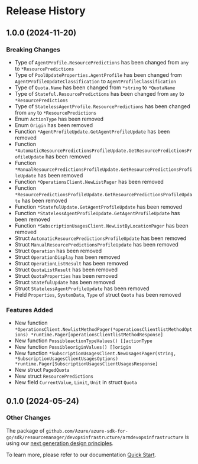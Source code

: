 # Release History

## 1.0.0 (2024-11-20)
### Breaking Changes

- Type of `AgentProfile.ResourcePredictions` has been changed from `any` to `*ResourcePredictions`
- Type of `PoolUpdateProperties.AgentProfile` has been changed from `AgentProfileUpdateClassification` to `AgentProfileClassification`
- Type of `Quota.Name` has been changed from `*string` to `*QuotaName`
- Type of `Stateful.ResourcePredictions` has been changed from `any` to `*ResourcePredictions`
- Type of `StatelessAgentProfile.ResourcePredictions` has been changed from `any` to `*ResourcePredictions`
- Enum `ActionType` has been removed
- Enum `Origin` has been removed
- Function `*AgentProfileUpdate.GetAgentProfileUpdate` has been removed
- Function `*AutomaticResourcePredictionsProfileUpdate.GetResourcePredictionsProfileUpdate` has been removed
- Function `*ManualResourcePredictionsProfileUpdate.GetResourcePredictionsProfileUpdate` has been removed
- Function `*OperationsClient.NewListPager` has been removed
- Function `*ResourcePredictionsProfileUpdate.GetResourcePredictionsProfileUpdate` has been removed
- Function `*StatefulUpdate.GetAgentProfileUpdate` has been removed
- Function `*StatelessAgentProfileUpdate.GetAgentProfileUpdate` has been removed
- Function `*SubscriptionUsagesClient.NewListByLocationPager` has been removed
- Struct `AutomaticResourcePredictionsProfileUpdate` has been removed
- Struct `ManualResourcePredictionsProfileUpdate` has been removed
- Struct `Operation` has been removed
- Struct `OperationDisplay` has been removed
- Struct `OperationListResult` has been removed
- Struct `QuotaListResult` has been removed
- Struct `QuotaProperties` has been removed
- Struct `StatefulUpdate` has been removed
- Struct `StatelessAgentProfileUpdate` has been removed
- Field `Properties`, `SystemData`, `Type` of struct `Quota` has been removed

### Features Added

- New function `*OperationsClient.NewlistMethodPager(*operationsClientlistMethodOptions) *runtime.Pager[operationsClientlistMethodResponse]`
- New function `PossibleactionTypeValues() []actionType`
- New function `PossibleoriginValues() []origin`
- New function `*SubscriptionUsagesClient.NewUsagesPager(string, *SubscriptionUsagesClientUsagesOptions) *runtime.Pager[SubscriptionUsagesClientUsagesResponse]`
- New struct `PagedQuota`
- New struct `ResourcePredictions`
- New field `CurrentValue`, `Limit`, `Unit` in struct `Quota`


## 0.1.0 (2024-05-24)
### Other Changes

The package of `github.com/Azure/azure-sdk-for-go/sdk/resourcemanager/devopsinfrastructure/armdevopsinfrastructure` is using our [next generation design principles](https://azure.github.io/azure-sdk/general_introduction.html).

To learn more, please refer to our documentation [Quick Start](https://aka.ms/azsdk/go/mgmt).